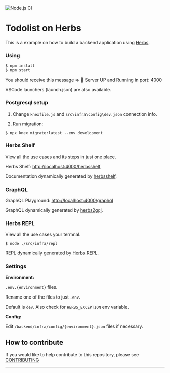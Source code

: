 ![Node.js CI](https://github.com/herbsjs/todolist-on-herbs/workflows/Node.js%20CI/badge.svg)

# Todolist on Herbs

This is a example on how to build a backend application using [Herbs](https://github.com/herbsjs).

### Using

    $ npm install
    $ npm start

  You should receive this message => 🚀 Server UP and Running in port: 4000

  VSCode launchers (launch.json) are also available.

### Postgresql setup

  1. Change `knexfile.js` and `src\infra\config\dev.json` connection info.

  2. Run migration:

    $ npx knex migrate:latest --env development

### Herbs Shelf

View all the use cases and its steps in just one place.

Herbs Shelf: [http://localhost:4000/herbsshelf](http://localhost:4000/herbsshelf)

Documentation dynamically generated by [herbsshelf](https://github.com/herbsjs/herbsshelf/).

### GraphQL

GraphQL Playground: [http://localhost:4000/graphql](http://localhost:4000/graphql)

GraphQL dynamically generated by [herbs2gql](https://github.com/herbsjs/herbs2gql).

### Herbs REPL

View all the use cases your termnal.

    $ node ./src/infra/repl

REPL dynamically generated by [Herbs REPL](https://github.com/herbsjs/herbs2repl).

### Settings

**Environment:**

`.env.{environment}` files. 

Rename one of the files to just `.env`. 

Default is `dev`. Also check for `HERBS_EXCEPTION` env variable.

**Config:**

Edit `/backend/infra/config/{environment}.json` files if necessary.

## How to contribute

If you would like to help contribute to this repository, please see [CONTRIBUTING](https://github.com/herbsjs/todolist-on-herbs/blob/master/.github/CONTRIBUTING.md)

---